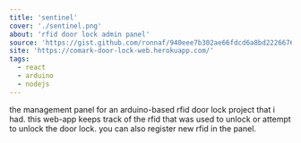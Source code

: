 ```yaml
---
title: 'sentinel'
cover: './sentinel.png'
about: 'rfid door lock admin panel'
source: 'https://gist.github.com/ronnaf/940eee7b302ae66fdcd6a8bd2226676b'
site: 'https://comark-door-lock-web.herokuapp.com/'
tags:
  - react
  - arduino
  - nodejs
---
```


the management panel for an arduino-based rfid door lock project that i had. this web-app keeps track of the rfid that was used to unlock or attempt to unlock the door lock. you can also register new rfid in the panel.
